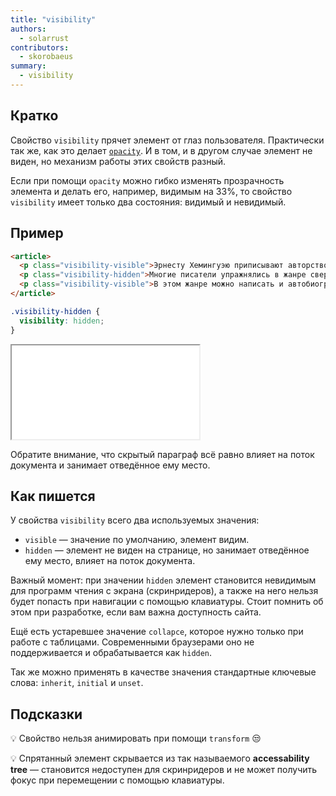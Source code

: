 ```yaml
---
title: "visibility"
authors:
  - solarrust
contributors:
  - skorobaeus
summary:
  - visibility
---
```


## Кратко

Свойство `visibility` прячет элемент от глаз пользователя. Практически так же, как это делает [`opacity`](/css/opacity/). И в том, и в другом случае элемент не виден, но механизм работы этих свойств разный.

Если при помощи `opacity` можно гибко изменять прозрачность элемента и делать его, например, видимым на 33%, то свойство `visibility` имеет только два состояния: видимый и невидимый.

## Пример

```html
<article>
  <p class="visibility-visible">Эрнесту Хемингуэю приписывают авторство...</p>
  <p class="visibility-hidden">Многие писатели упражнялись в жанре сверхмалой прозы...</p>
  <p class="visibility-visible">В этом жанре можно написать и автобиографию...</p>
</article>
```

```css
.visibility-hidden {
  visibility: hidden;
}
```

<iframe title="Прозрачность параграфов" src="demos/text.html"></iframe>

Обратите внимание, что скрытый параграф всё равно влияет на поток документа и занимает отведённое ему место.

## Как пишется

У свойства `visibility` всего два используемых значения:

- `visible` — значение по умолчанию, элемент видим.
- `hidden` — элемент не виден на странице, но занимает отведённое ему место, влияет на поток документа.

Важный момент: при значении `hidden` элемент становится невидимым для программ чтения с экрана (скринридеров), а также на него нельзя будет попасть при навигации с помощью клавиатуры. Стоит помнить об этом при разработке, если вам важна доступность сайта.

Ещё есть устаревшее значение `collapce`, которое нужно только при работе с таблицами. Современными браузерами оно не поддерживается и обрабатывается как `hidden`.

Так же можно применять в качестве значения стандартные ключевые слова: `inherit`, `initial` и `unset`.

## Подсказки

💡 Свойство нельзя анимировать при помощи `transform` 😒

💡 Спрятанный элемент скрывается из так называемого **accessability tree** — становится недоступен для скринридеров и не может получить фокус при перемещении с помощью клавиатуры.
